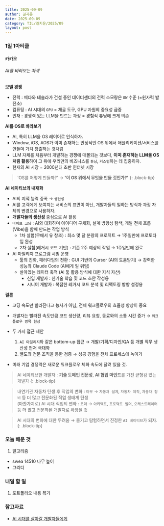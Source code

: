 ```yaml
---
title: 2025-09-09
author: 길지운
date: 2025-09-09
category: TIL/길지운/2025/09
layout: post
---
```


### 1일 1아티클
#### 카카오
###### AI를 바라보는 자세
**모델 경쟁**
- 전력 : 메타와 테슬라가 건설 중인 데이터센터의 전력 소모량은 `GW` 수준 (=원자력 발전소)
- 컴퓨팅 : AI 시대의 `GPU` = 채굴 도구, GPU 자원의 중요성 급증
- 인재 : 경쟁력 있는 LLM을 만드는 과정 = 경험적 튜닝에 크게 의존
  
**AI를 OS로 바라보기**
- AI, 특히 LLM을 OS 레이어로 인식하자.
- Window, iOS, AOS가 이미 존재하는 안정적인 OS 위에서 애플리케이션/서비스를 만들며 가치 창출하는 것처럼
- LLM 자체를 처음부터 개발하는 경쟁에 매몰되는 것보다, **이미 존재하는 LLM을 OS처럼 활용**하여 그 위에 우리만의 비즈니스를 `튜닝`, `커스텀`하는 데 집중하자.
- 현재의 AI 시장 = 2000년대 초반 인터넷 시장
  
> 'OS를 어떻게 만들까?' → **'이 OS 위에서 무엇을 만들 것인가?'**
{: .block-tip}
  
**AI 네이티브의 내재화**
- AI의 지적 능력 증폭 → `생산성`
- AI를 고객에게 보여지는 서비스의 표면이 아닌, 개발자들의 일하는 방식과 과정 자체의 변경으로 사용하자.
- **개발자들의 생산성** 중심으로 AI 활용
- `바이브 코딩` : AI와 대화하며 아이디어 구체화, 설계 방향성 탐색, 개발 전체 흐름(Vibe)을 함께 만드는 작업 방식
  - 1차 실험(무에서 유 창조) : 최소 몇 달 분량의 프로젝트 → 1주일만에 프로토타입 완성
  - 2차 실험(레거시 코드 기반) : 기존 2주 예상의 작업 → 1주일만에 완료
- AI 마일리지 프로그램 시범 운영
  - 툴의 진화, 패러다임의 전환 : GUI 기반의 Cursor (AI의 도움받기) → 강력한 성능의 Claude Code (AI에게 일 위임)
  - 살아있는 데이터 축적 (AI 툴 활용 방식에 대한 지식 자산)
    - 신입 개발자 : 신기술 학습 및 코드 초안 작성용
    - 시니어 개발자 : 복잡한 레거시 코드 분석 및 리팩토링 방향 설정용
  
**결론**
- 코딩 속도만 빨라진다고 능사가 아님, 전체 워크플로우의 효율성 향상이 중요
- 개발자는 빨라진 속도만큼 코드 생산량, 리뷰 요청, 동료와의 소통 시간 증가 → `워크플로우 병목 현상`
- 두 가지 접근 제안
  1. `AI 마일리지`와 같은 bottom-up 접근 → 개발/기획/디자인/QA 등 개별 직무 생산성 먼저 극대화
  2. 별도의 전문 조직을 통한 검증 → 성공 경험을 전체 프로세스에 녹이기
  
- 미래 기업 경쟁력은 새로운 워크플로우 체화 속도에 달려 있을 것.
  
> AI 네이티브한 개발자 : **기술 도메인 전문성**, **AI 협업 마인드**를 가진 균형감 있는 개발자
{: .block-tip}
  
> 내연기관 자동차 탄생 후 직업의 변화 : `마부` → `자동차 설계`, `자동차 제작`, `자동차 정비` 등 더 많고 전문화된 직업 생태계 탄생  
> (마찬가지로) AI 시대 직업의 변화 : `코더` → `아키텍트`, `프로덕트 빌더`, `오케스트레이터` 등 더 많고 전문화된 개발자로 확장될 것
  
> AI 시대의 변화에 대한 두려움 → 즐기고 탐험하면서 진정한 `AI 네이티브`가 되자.
{: .block-tip}
  
### 오늘 배운 것
1. 알고리즘
  - swea 14510 나무 높이
  - 그리디
  
### 내일 할 일
1. 포트폴리오 내용 복기
  
### 참고자료
- [AI 시대를 살아갈 개발자들에게](https://tech.kakao.com/posts/735)
